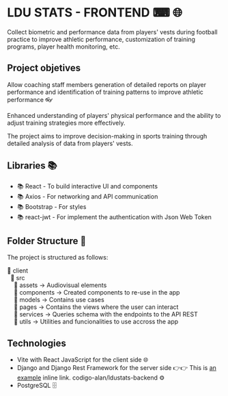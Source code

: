 # LDU STATS - FRONTEND ⌨ 🌐

Collect biometric and performance data from players' vests during football practice to improve athletic performance, customization of training programs, player health monitoring, etc.

## Project objetives

Allow coaching staff members generation of detailed reports on player performance and identification of training patterns to improve athletic performance 👓

Enhanced understanding of players' physical performance and the ability to adjust training strategies more effectively.

The project aims to improve decision-making in sports training through detailed analysis of data from players' vests.


## Libraries 📚

* 📚 React - To build interactive UI and components
* 📚 Axios - For networking and API communication
* 📚 Bootstrap - For styles
* 📚 react-jwt - For implement the authentication with Json Web Token

## Folder Structure 📁
The project is structured as follows:

 📁 client   
&nbsp;&nbsp;📁 src  
&nbsp;&nbsp;&nbsp;&nbsp;📁 assets -> Audiovisual elements  
&nbsp;&nbsp;&nbsp;&nbsp;📁 components -> Created components to re-use in the app  
&nbsp;&nbsp;&nbsp;&nbsp;📁 models -> Contains use cases  
&nbsp;&nbsp;&nbsp;&nbsp;📁 pages -> Contains the views where the user can interact   
&nbsp;&nbsp;&nbsp;&nbsp;📁 services -> Queries schema with the endpoints to the API REST  
&nbsp;&nbsp;&nbsp;&nbsp;📁 utils -> Utilities and funcionalities to use accross the app    

## Technologies

* Vite with React JavaScript for the client side 🌐
* Django and Django Rest Framework for the server side 👉👉 This is [an example](https://github.com/codigo-alan/ldustats-backend) inline link. codigo-alan/ldustats-backend ⚙️
* PostgreSQL 🗄️


